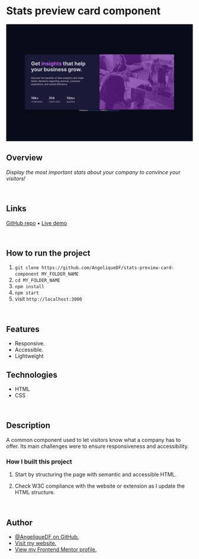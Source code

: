 # Stats preview card component

![Screenshot of the stats preview card component](./src/images/screenshot-desktop.png)

## Overview

_Display the most important stats about your company to convince your visitors!_

<br />

## Links

<p>
<a href="https://github.com/AngeliqueDF/stats-preview-card-component">GitHub repo</a> • <a href="https://github.com/AngeliqueDF">Live demo </a>
</p>

<br />

## How to run the project

1. `git clone https://github.com/AngeliqueDF/stats-preview-card-component MY_FOLDER_NAME`
2. `cd MY_FOLDER_NAME`
3. `npm install`
4. `npm start`
5. visit `http://localhost:3000`

<br />

## Features

- Responsive.
- Accessible.
- Lightweight

## Technologies

- HTML
- CSS

<br />

## Description

A common component used to let visitors know what a company has to offer. Its main challenges were to ensure responsiveness and accessibility.

### How I built this project

1. Start by structuring the page with semantic and accessible HTML.

2. Check W3C compliance with the website or extension as I update the HTML structure.

<br />

## Author

- [@AngeliqueDF on GitHub.](https://github.com/AngeliqueDF)
- [Visit my website.](https://adf.dev)
- [View my Frontend Mentor profile.](https://www.frontendmentor.io/profile/AngeliqueDF)
